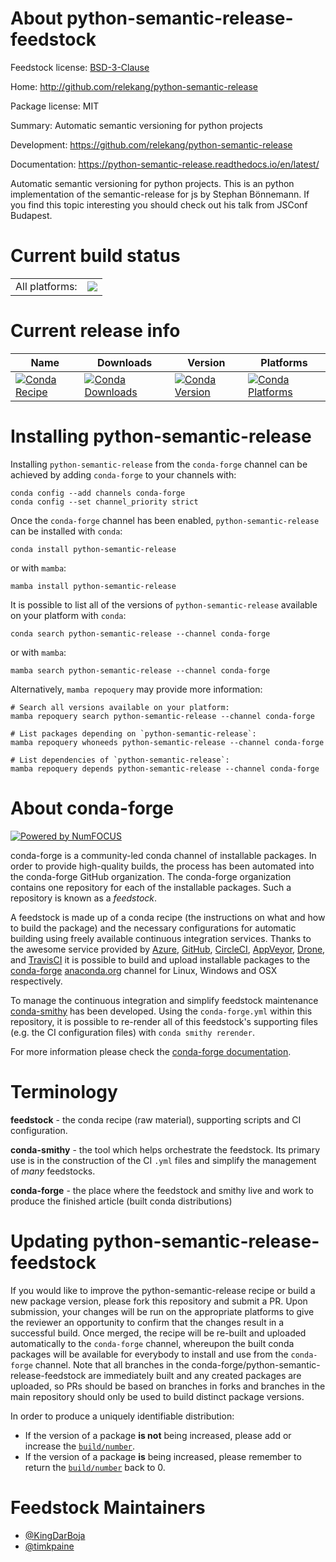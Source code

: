 About python-semantic-release-feedstock
=======================================

Feedstock license: [BSD-3-Clause](https://github.com/conda-forge/python-semantic-release-feedstock/blob/main/LICENSE.txt)

Home: http://github.com/relekang/python-semantic-release

Package license: MIT

Summary: Automatic semantic versioning for python projects

Development: https://github.com/relekang/python-semantic-release

Documentation: https://python-semantic-release.readthedocs.io/en/latest/

Automatic semantic versioning for python projects. This is an python implementation of the semantic-release for js by Stephan Bönnemann. If you find this topic interesting you should check out his talk from JSConf Budapest.

Current build status
====================


<table><tr><td>All platforms:</td>
    <td>
      <a href="https://dev.azure.com/conda-forge/feedstock-builds/_build/latest?definitionId=9809&branchName=main">
        <img src="https://dev.azure.com/conda-forge/feedstock-builds/_apis/build/status/python-semantic-release-feedstock?branchName=main">
      </a>
    </td>
  </tr>
</table>

Current release info
====================

| Name | Downloads | Version | Platforms |
| --- | --- | --- | --- |
| [![Conda Recipe](https://img.shields.io/badge/recipe-python--semantic--release-green.svg)](https://anaconda.org/conda-forge/python-semantic-release) | [![Conda Downloads](https://img.shields.io/conda/dn/conda-forge/python-semantic-release.svg)](https://anaconda.org/conda-forge/python-semantic-release) | [![Conda Version](https://img.shields.io/conda/vn/conda-forge/python-semantic-release.svg)](https://anaconda.org/conda-forge/python-semantic-release) | [![Conda Platforms](https://img.shields.io/conda/pn/conda-forge/python-semantic-release.svg)](https://anaconda.org/conda-forge/python-semantic-release) |

Installing python-semantic-release
==================================

Installing `python-semantic-release` from the `conda-forge` channel can be achieved by adding `conda-forge` to your channels with:

```
conda config --add channels conda-forge
conda config --set channel_priority strict
```

Once the `conda-forge` channel has been enabled, `python-semantic-release` can be installed with `conda`:

```
conda install python-semantic-release
```

or with `mamba`:

```
mamba install python-semantic-release
```

It is possible to list all of the versions of `python-semantic-release` available on your platform with `conda`:

```
conda search python-semantic-release --channel conda-forge
```

or with `mamba`:

```
mamba search python-semantic-release --channel conda-forge
```

Alternatively, `mamba repoquery` may provide more information:

```
# Search all versions available on your platform:
mamba repoquery search python-semantic-release --channel conda-forge

# List packages depending on `python-semantic-release`:
mamba repoquery whoneeds python-semantic-release --channel conda-forge

# List dependencies of `python-semantic-release`:
mamba repoquery depends python-semantic-release --channel conda-forge
```


About conda-forge
=================

[![Powered by
NumFOCUS](https://img.shields.io/badge/powered%20by-NumFOCUS-orange.svg?style=flat&colorA=E1523D&colorB=007D8A)](https://numfocus.org)

conda-forge is a community-led conda channel of installable packages.
In order to provide high-quality builds, the process has been automated into the
conda-forge GitHub organization. The conda-forge organization contains one repository
for each of the installable packages. Such a repository is known as a *feedstock*.

A feedstock is made up of a conda recipe (the instructions on what and how to build
the package) and the necessary configurations for automatic building using freely
available continuous integration services. Thanks to the awesome service provided by
[Azure](https://azure.microsoft.com/en-us/services/devops/), [GitHub](https://github.com/),
[CircleCI](https://circleci.com/), [AppVeyor](https://www.appveyor.com/),
[Drone](https://cloud.drone.io/welcome), and [TravisCI](https://travis-ci.com/)
it is possible to build and upload installable packages to the
[conda-forge](https://anaconda.org/conda-forge) [anaconda.org](https://anaconda.org/)
channel for Linux, Windows and OSX respectively.

To manage the continuous integration and simplify feedstock maintenance
[conda-smithy](https://github.com/conda-forge/conda-smithy) has been developed.
Using the ``conda-forge.yml`` within this repository, it is possible to re-render all of
this feedstock's supporting files (e.g. the CI configuration files) with ``conda smithy rerender``.

For more information please check the [conda-forge documentation](https://conda-forge.org/docs/).

Terminology
===========

**feedstock** - the conda recipe (raw material), supporting scripts and CI configuration.

**conda-smithy** - the tool which helps orchestrate the feedstock.
                   Its primary use is in the construction of the CI ``.yml`` files
                   and simplify the management of *many* feedstocks.

**conda-forge** - the place where the feedstock and smithy live and work to
                  produce the finished article (built conda distributions)


Updating python-semantic-release-feedstock
==========================================

If you would like to improve the python-semantic-release recipe or build a new
package version, please fork this repository and submit a PR. Upon submission,
your changes will be run on the appropriate platforms to give the reviewer an
opportunity to confirm that the changes result in a successful build. Once
merged, the recipe will be re-built and uploaded automatically to the
`conda-forge` channel, whereupon the built conda packages will be available for
everybody to install and use from the `conda-forge` channel.
Note that all branches in the conda-forge/python-semantic-release-feedstock are
immediately built and any created packages are uploaded, so PRs should be based
on branches in forks and branches in the main repository should only be used to
build distinct package versions.

In order to produce a uniquely identifiable distribution:
 * If the version of a package **is not** being increased, please add or increase
   the [``build/number``](https://docs.conda.io/projects/conda-build/en/latest/resources/define-metadata.html#build-number-and-string).
 * If the version of a package **is** being increased, please remember to return
   the [``build/number``](https://docs.conda.io/projects/conda-build/en/latest/resources/define-metadata.html#build-number-and-string)
   back to 0.

Feedstock Maintainers
=====================

* [@KingDarBoja](https://github.com/KingDarBoja/)
* [@timkpaine](https://github.com/timkpaine/)

